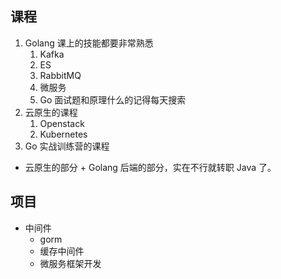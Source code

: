## 课程

1. Golang 课上的技能都要非常熟悉
	1. Kafka
	2. ES
	3. RabbitMQ
	4. 微服务
	5. Go 面试题和原理什么的记得每天搜索
2. 云原生的课程
	1. Openstack
	2. Kubernetes
3. Go 实战训练营的课程  

- 云原生的部分 + Golang 后端的部分，实在不行就转职 Java 了。

## 项目

- 中间件
	- gorm
	- 缓存中间件
	- 微服务框架开发
